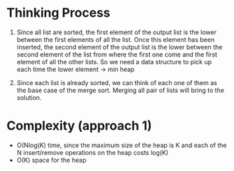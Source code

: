 # Thinking Process 

1. Since all list are sorted, the first element of the output list is the lower between the first elements of all the list. Once this element has been inserted, the second element of the output list is the lower between the second element of the list from where the first one come and the first element of all the other lists. So we need a data structure to pick up each time the lower element -> min heap

2. Since each list is already sorted, we can think of each one of them as the base case of the merge sort. Merging all pair of lists will bring to the solution.

# Complexity (approach 1)

* O(Nlog(K) time, since the maximum size of the heap is K and each of the N insert/remove operations on the heap costs log(K)
* O(K) space for the heap






